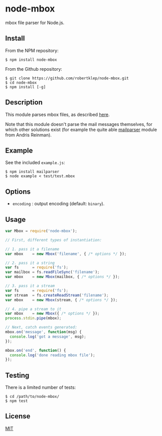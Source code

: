 node-mbox
=========

mbox file parser for Node.js.

Install
-------
From the NPM repository:
```
$ npm install node-mbox
```

From the Github repository:
```
$ git clone https://github.com/robertklep/node-mbox.git
$ cd node-mbox
$ npm install [-g]
```

Description
-----------
This module parses mbox files, as described [here](http://qmail.org./man/man5/mbox.html).

Note that this module doesn't parse the mail messages themselves, for which
other solutions exist (for example the quite able
[mailparser](https://github.com/andris9/mailparser) module from Andris
Reinman).

Example
-------
See the included `example.js`:
```
$ npm install mailparser
$ node example < test/test.mbox
```

Options
-------

*  `encoding` : output encoding (default: `binary`).

Usage
-----
```javascript
var Mbox = require('node-mbox');

// First, different types of instantiation:

// 1. pass it a filename
var mbox    = new Mbox('filename', { /* options */ });

// 2. pass it a string
var fs      = require('fs');
var mailbox = fs.readFileSync('filename');
var mbox    = new Mbox(mailbox, { /* options */ });

// 3. pass it a stream
var fs      = require('fs');
var stream  = fs.createReadStream('filename');
var mbox    = new Mbox(stream, { /* options */ });

// 4. pipe a stream to it
var mbox    = new Mbox({ /* options */ });
process.stdin.pipe(mbox);

// Next, catch events generated:
mbox.on('message', function(msg) {
  console.log('got a message', msg);
});

mbox.on('end', function() {
  console.log('done reading mbox file');
});
```

Testing
-------
There is a limited number of tests:
```
$ cd /path/to/node-mbox/
$ npm test
```

License
-------
[MIT](https://raw.github.com/robertklep/node-mbox/master/LICENSE)
